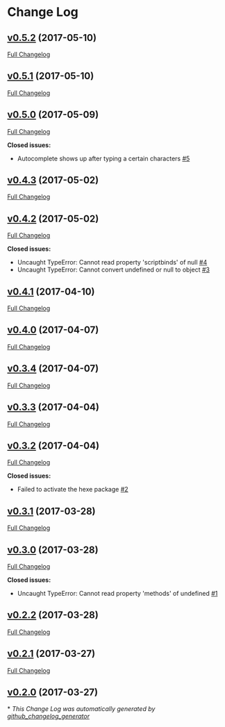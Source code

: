 # Change Log

## [v0.5.2](https://github.com/jacknbeans/hexe/tree/v0.5.2) (2017-05-10)
[Full Changelog](https://github.com/jacknbeans/hexe/compare/v0.5.1...v0.5.2)

## [v0.5.1](https://github.com/jacknbeans/hexe/tree/v0.5.1) (2017-05-10)
[Full Changelog](https://github.com/jacknbeans/hexe/compare/v0.5.0...v0.5.1)

## [v0.5.0](https://github.com/jacknbeans/hexe/tree/v0.5.0) (2017-05-09)
[Full Changelog](https://github.com/jacknbeans/hexe/compare/v0.4.3...v0.5.0)

**Closed issues:**

- Autocomplete shows up after typing a certain characters [\#5](https://github.com/jacknbeans/hexe/issues/5)

## [v0.4.3](https://github.com/jacknbeans/hexe/tree/v0.4.3) (2017-05-02)
[Full Changelog](https://github.com/jacknbeans/hexe/compare/v0.4.2...v0.4.3)

## [v0.4.2](https://github.com/jacknbeans/hexe/tree/v0.4.2) (2017-05-02)
[Full Changelog](https://github.com/jacknbeans/hexe/compare/v0.4.1...v0.4.2)

**Closed issues:**

- Uncaught TypeError: Cannot read property 'scriptbinds' of null [\#4](https://github.com/jacknbeans/hexe/issues/4)
- Uncaught TypeError: Cannot convert undefined or null to object [\#3](https://github.com/jacknbeans/hexe/issues/3)

## [v0.4.1](https://github.com/jacknbeans/hexe/tree/v0.4.1) (2017-04-10)
[Full Changelog](https://github.com/jacknbeans/hexe/compare/v0.4.0...v0.4.1)

## [v0.4.0](https://github.com/jacknbeans/hexe/tree/v0.4.0) (2017-04-07)
[Full Changelog](https://github.com/jacknbeans/hexe/compare/v0.3.4...v0.4.0)

## [v0.3.4](https://github.com/jacknbeans/hexe/tree/v0.3.4) (2017-04-07)
[Full Changelog](https://github.com/jacknbeans/hexe/compare/v0.3.3...v0.3.4)

## [v0.3.3](https://github.com/jacknbeans/hexe/tree/v0.3.3) (2017-04-04)
[Full Changelog](https://github.com/jacknbeans/hexe/compare/v0.3.2...v0.3.3)

## [v0.3.2](https://github.com/jacknbeans/hexe/tree/v0.3.2) (2017-04-04)
[Full Changelog](https://github.com/jacknbeans/hexe/compare/v0.3.1...v0.3.2)

**Closed issues:**

- Failed to activate the hexe package [\#2](https://github.com/jacknbeans/hexe/issues/2)

## [v0.3.1](https://github.com/jacknbeans/hexe/tree/v0.3.1) (2017-03-28)
[Full Changelog](https://github.com/jacknbeans/hexe/compare/v0.3.0...v0.3.1)

## [v0.3.0](https://github.com/jacknbeans/hexe/tree/v0.3.0) (2017-03-28)
[Full Changelog](https://github.com/jacknbeans/hexe/compare/v0.2.2...v0.3.0)

**Closed issues:**

- Uncaught TypeError: Cannot read property 'methods' of undefined [\#1](https://github.com/jacknbeans/hexe/issues/1)

## [v0.2.2](https://github.com/jacknbeans/hexe/tree/v0.2.2) (2017-03-28)
[Full Changelog](https://github.com/jacknbeans/hexe/compare/v0.2.1...v0.2.2)

## [v0.2.1](https://github.com/jacknbeans/hexe/tree/v0.2.1) (2017-03-27)
[Full Changelog](https://github.com/jacknbeans/hexe/compare/v0.2.0...v0.2.1)

## [v0.2.0](https://github.com/jacknbeans/hexe/tree/v0.2.0) (2017-03-27)


\* *This Change Log was automatically generated by [github_changelog_generator](https://github.com/skywinder/Github-Changelog-Generator)*